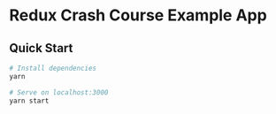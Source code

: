 # Redux Crash Course Example App

## Quick Start

```bash
# Install dependencies
yarn

# Serve on localhost:3000
yarn start
```
